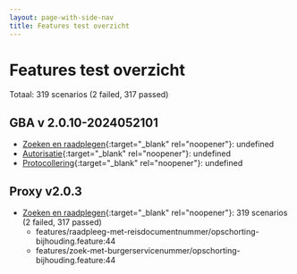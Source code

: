 ```yaml
---
layout: page-with-side-nav
title: Features test overzicht
---
```

# Features test overzicht

Totaal: 319 scenarios (2 failed, 317 passed)

## GBA v    2.0.10-2024052101

- [Zoeken en raadplegen](./test-report-zoeken-en-raadplegen-gba.html){:target="_blank" rel="noopener"}: undefined
- [Autorisatie](./test-report-autorisatie-gba.html){:target="_blank" rel="noopener"}: undefined
- [Protocollering](./test-report-protocollering-gba.html){:target="_blank" rel="noopener"}: undefined


## Proxy v2.0.3

- [Zoeken en raadplegen](./test-report-zoeken-en-raadplegen.html){:target="_blank" rel="noopener"}: 319 scenarios (2 failed, 317 passed)
    - features/raadpleeg-met-reisdocumentnummer/opschorting-bijhouding.feature:44
    - features/zoek-met-burgerservicenummer/opschorting-bijhouding.feature:44
